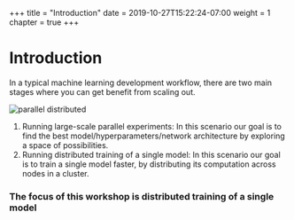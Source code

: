 +++
title = "Introduction"
date = 2019-10-27T15:22:24-07:00
weight = 1
chapter = true
+++

# Introduction
In a typical machine learning development workflow, there are two main stages where you can get benefit from scaling out.

![parallel distributed](/images/intro/parallel_distributed.png)

1. Running large-scale parallel experiments: In this scenario our goal is to find the best model/hyperparameters/network architecture by exploring a space of possibilities.
1. Running distributed training of a single model: In this scenario our goal is to train a single model faster, by distributing its computation across nodes in a cluster.

### The focus of this workshop is distributed training of a single model
